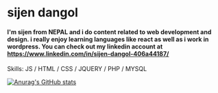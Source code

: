 # sijen dangol
#### I'm sijen from NEPAL and i do content related to web development and design. i really enjoy learning languages like react as well as i work in wordpress. You can check out my linkedin account at https://www.linkedin.com/in/sijen-dangol-406a44187/

Skills: JS / HTML / CSS / JQUERY / PHP / MYSQL
 



[![Anurag's GitHub stats](https://github-readme-stats.vercel.app/api?username=sijen)](https://github.com/anuraghazra/github-readme-stats)
